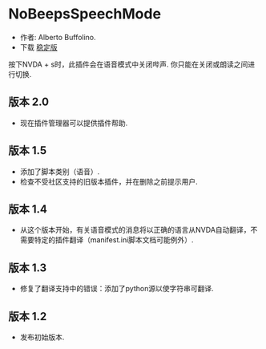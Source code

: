 # NoBeepsSpeechMode #
*	 作者: Alberto Buffolino.
*	 下载 [稳定版][1]

按下NVDA + s时，此插件会在语音模式中关闭哔声.
你只能在关闭或朗读之间进行切换.

## 版本 2.0 ##
*	 现在插件管理器可以提供插件帮助.

## 版本 1.5 ##
*	 添加了脚本类别（语音）.
*	 检查不受社区支持的旧版本插件，并在删除之前提示用户.

## 版本 1.4 ##
*	 从这个版本开始，有关语音模式的消息将以正确的语言从NVDA自动翻译，不需要特定的插件翻译（manifest.ini脚本文档可能例外）.

## 版本 1.3 ##
*	 修复了翻译支持中的错误：添加了python源以使字符串可翻译.

## 版本 1.2 ##
*	 发布初始版本.

[1]: http://addons.nvda-project.org/files/get.php?file=nb

